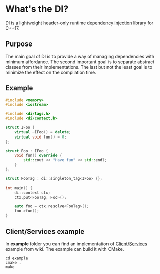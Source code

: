 # What's the DI?
DI is a lightweight header-only runtime [dependency injection](https://en.wikipedia.org/wiki/Dependency_injection) library for C++17.

## Purpose
The main goal of DI is to provide a way of managing dependencies with minimum affordance.
The second important goal is to separate abstract classes from their implementations.
The last but not the least goal is to minimize the effect on the compilation time.

## Example
```cpp
#include <memory>
#include <iostream>

#include <di/tags.h>
#include <di/context.h>

struct IFoo {
	virtual ~IFoo() = delete;
	virtual void fun() = 0;
};

struct Foo : IFoo {
	void fun() override {
		std::cout << "Have fun" << std::endl;
	}
};

struct FooTag : di::singleton_tag<IFoo> {};

int main() {
    di::context ctx;
    ctx.put<FooTag, Foo>();

    auto foo = ctx.resolve<FooTag>();
	foo->fun();
}
```

## Client/Services example
In **example** folder you can find an implementation of [Client/Services](https://en.wikipedia.org/wiki/Dependency_injection#Roles) example from wiki. The example can build it with CMake.
```
cd example
cmake .
make
```
